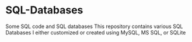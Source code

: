 # SQL-Databases
Some SQL code and SQL databases
This repository contains various SQL Databases I either customized or created using MySQL, MS SQL, or SQLite
